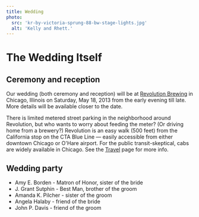 ```yaml
---
title: Wedding
photo:
  src: 'kr-by-victoria-sprung-88-bw-stage-lights.jpg'
  alt: 'Kelly and Rhett.'
---
```


# The Wedding Itself

## Ceremony and reception

Our wedding (both ceremony and reception) will be at [Revolution
Brewing][revbrew] in Chicago, Illinois on Saturday, May 18, 2013 from the early
evening till late. More details will be available closer to the date.

[revbrew]: http://revbrew.com/brewpub

There is limited metered street parking in the neighborhood around Revolution,
but who wants to worry about feeding the meter? (Or driving home from a
brewery?) Revolution is an easy walk (500 feet) from the California stop on the
CTA Blue Line — easily accessible from either downtown Chicago or O'Hare
airport. For the public transit-skeptical, cabs are widely available in Chicago.
See the [Travel](locations.html) page for more info.

## Wedding party

* Amy E. Borden - Matron of Honor, sister of the bride
* J. Grant Sutphin - Best Man, brother of the groom
* Amanda K. Pilcher - sister of the groom
* Angela Halaby - friend of the bride
* John P. Davis - friend of the groom


